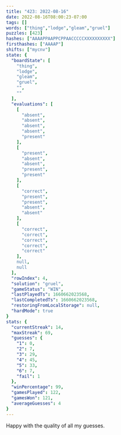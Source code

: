 ```yaml
---
title: "423: 2022-08-16"
date: 2022-08-16T08:00:23-07:00
tags: []
words: ["thing","lodge","gleam","gruel"]
puzzles: [423]
hashes: ["AAAAPPAAPPCPPAACCCCCXXXXXXXXXX"]
firsthashes: ["AAAAP"]
shifts: ["mycnv"]
state: {
  "boardState": [
    "thing",
    "lodge",
    "gleam",
    "gruel",
    "",
    ""
  ],
  "evaluations": [
    [
      "absent",
      "absent",
      "absent",
      "absent",
      "present"
    ],
    [
      "present",
      "absent",
      "absent",
      "present",
      "present"
    ],
    [
      "correct",
      "present",
      "present",
      "absent",
      "absent"
    ],
    [
      "correct",
      "correct",
      "correct",
      "correct",
      "correct"
    ],
    null,
    null
  ],
  "rowIndex": 4,
  "solution": "gruel",
  "gameStatus": "WIN",
  "lastPlayedTs": 1660662023568,
  "lastCompletedTs": 1660662023568,
  "restoringFromLocalStorage": null,
  "hardMode": true
}
stats: {
  "currentStreak": 14,
  "maxStreak": 69,
  "guesses": {
    "1": 0,
    "2": 7,
    "3": 29,
    "4": 45,
    "5": 33,
    "6": 7,
    "fail": 1
  },
  "winPercentage": 99,
  "gamesPlayed": 122,
  "gamesWon": 121,
  "averageGuesses": 4
}
---
```


<!-- more -->
Happy with the quality of all my guesses. 
